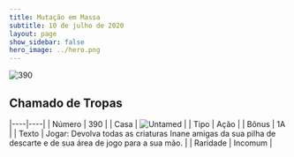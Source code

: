 ```yaml
---
title: Mutação em Massa
subtitle: 10 de julho de 2020
layout: page
show_sidebar: false
hero_image: ../hero.png
---
```


![390](https://cdn.keyforgegame.com/media/card_front/pt/479_390_WP75XF628MRC_pt.png)

## Chamado de Tropas

|----|----|
| Número | 390 |
| Casa | ![Untamed](https://archonarcana.com/images/thumb/b/bd/Untamed.png/22px-Untamed.png "Indomados") |
| Tipo | Ação |
| Bônus | 1A |
| Texto | Jogar: Devolva todas as criaturas Inane amigas da sua pilha de descarte e de sua área de jogo para a sua mão. |
| Raridade | Incomum |
